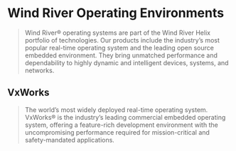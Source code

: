 # Wind River Operating Environments

> Wind River® operating systems are part of the Wind River Helix portfolio of technologies. Our products include the industry’s most popular real-time operating system and the leading open source embedded environment. They bring unmatched performance and dependability to highly dynamic and intelligent devices, systems, and networks.

## VxWorks

> The world’s most widely deployed real-time operating system. VxWorks® is the industry’s leading commercial embedded operating system, offering a feature-rich development environment with the uncompromising performance required for mission-critical and safety-mandated applications.